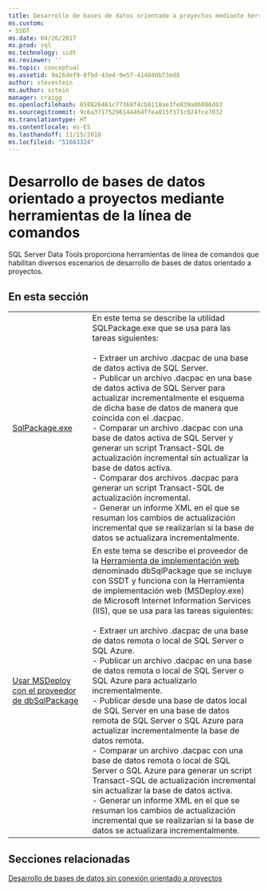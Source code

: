 ```yaml
---
title: Desarrollo de bases de datos orientado a proyectos mediante herramientas de la línea de comandos | Microsoft Docs
ms.custom:
- SSDT
ms.date: 04/26/2017
ms.prod: sql
ms.technology: ssdt
ms.reviewer: ''
ms.topic: conceptual
ms.assetid: 9a26def9-8fbd-43e4-9e57-414840b73ed8
author: stevestein
ms.author: sstein
manager: craigg
ms.openlocfilehash: 658826481c77368f4cb8118ae3fe839a06886d03
ms.sourcegitcommit: 9c6a37175296144464ffea815f371c024fce7032
ms.translationtype: HT
ms.contentlocale: es-ES
ms.lasthandoff: 11/15/2018
ms.locfileid: "51663324"
---
```

# <a name="project-oriented-database-development-using-command-line-tools"></a>Desarrollo de bases de datos orientado a proyectos mediante herramientas de la línea de comandos
SQL Server Data Tools proporciona herramientas de línea de comandos que habilitan diversos escenarios de desarrollo de bases de datos orientado a proyectos.  
  
## <a name="in-this-section"></a>En esta sección  
  
|||  
|-|-|  
|[SqlPackage.exe](../tools/sqlpackage.md)|En este tema se describe la utilidad SQLPackage.exe que se usa para las tareas siguientes:<br /><br />-   Extraer un archivo .dacpac de una base de datos activa de SQL Server.<br />-   Publicar un archivo .dacpac en una base de datos activa de SQL Server para actualizar incrementalmente el esquema de dicha base de datos de manera que coincida con el .dacpac.<br />-   Comparar un archivo .dacpac con una base de datos activa de SQL Server y generar un script Transact\-SQL de actualización incremental sin actualizar la base de datos activa.<br />-   Comparar dos archivos .dacpac para generar un script Transact\-SQL de actualización incremental.<br />-   Generar un informe XML en el que se resuman los cambios de actualización incremental que se realizarían si la base de datos se actualizara incrementalmente.|  
|[Usar MSDeploy con el proveedor de dbSqlPackage](../ssdt/using-msdeploy-with-dbsqlpackage-provider.md)|En este tema se describe el proveedor de la [Herramienta de implementación web](https://go.microsoft.com/fwlink/?LinkId=231798) denominado dbSqlPackage que se incluye con SSDT y funciona con la Herramienta de implementación web (MSDeploy.exe) de Microsoft Internet Information Services (IIS), que se usa para las tareas siguientes:<br /><br />-   Extraer un archivo .dacpac de una base de datos remota o local de SQL Server o SQL Azure.<br />-   Publicar un archivo .dacpac en una base de datos remota o local de SQL Server o SQL Azure para actualizarlo incrementalmente.<br />-   Publicar desde una base de datos local de SQL Server en una base de datos remota de SQL Server o SQL Azure para actualizar incrementalmente la base de datos remota.<br />-   Comparar un archivo .dacpac con una base de datos remota o local de SQL Server o SQL Azure para generar un script Transact\-SQL de actualización incremental sin actualizar la base de datos activa.<br />-   Generar un informe XML en el que se resuman los cambios de actualización incremental que se realizarían si la base de datos se actualizara incrementalmente.|  
  
## <a name="related-sections"></a>Secciones relacionadas  
[Desarrollo de bases de datos sin conexión orientado a proyectos](../ssdt/project-oriented-offline-database-development.md)  
  
